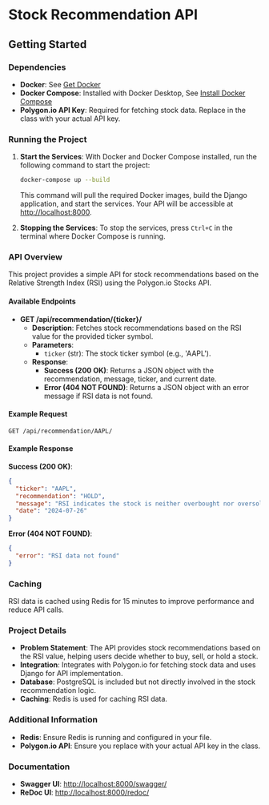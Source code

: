 # Stock Recommendation API

## Getting Started

### Dependencies
- **Docker**: See [Get Docker](https://docs.docker.com/get-docker/)
- **Docker Compose**: Installed with Docker Desktop, See [Install Docker Compose](https://docs.docker.com/compose/install/)
- **Polygon.io API Key**: Required for fetching stock data. Replace  in the  class with your actual API key.

### Running the Project
1. **Start the Services**:
   With Docker and Docker Compose installed, run the following command to start the project:
   ```bash
   docker-compose up --build
   ```
   This command will pull the required Docker images, build the Django application, and start the services. Your API will be accessible at [http://localhost:8000](http://localhost:8000).

2. **Stopping the Services**:
   To stop the services, press `Ctrl+C` in the terminal where Docker Compose is running.

### API Overview
This project provides a simple API for stock recommendations based on the Relative Strength Index (RSI) using the Polygon.io Stocks API.

#### Available Endpoints
- **GET /api/recommendation/{ticker}/**
  - **Description**: Fetches stock recommendations based on the RSI value for the provided ticker symbol.
  - **Parameters**:
    - `ticker` (str): The stock ticker symbol (e.g., 'AAPL').
  - **Response**:
    - **Success (200 OK)**: Returns a JSON object with the recommendation, message, ticker, and current date.
    - **Error (404 NOT FOUND)**: Returns a JSON object with an error message if RSI data is not found.

#### Example Request
```http
GET /api/recommendation/AAPL/
```

#### Example Response
**Success (200 OK)**:
```json
{
  "ticker": "AAPL",
  "recommendation": "HOLD",
  "message": "RSI indicates the stock is neither overbought nor oversold.",
  "date": "2024-07-26"
}
```

**Error (404 NOT FOUND)**:
```json
{
  "error": "RSI data not found"
}
```

### Caching
RSI data is cached using Redis for 15 minutes to improve performance and reduce API calls.

### Project Details
- **Problem Statement**: The API provides stock recommendations based on the RSI value, helping users decide whether to buy, sell, or hold a stock.
- **Integration**: Integrates with Polygon.io for fetching stock data and uses Django for API implementation.
- **Database**: PostgreSQL is included but not directly involved in the stock recommendation logic.
- **Caching**: Redis is used for caching RSI data.

### Additional Information
- **Redis**: Ensure Redis is running and configured in your  file.
- **Polygon.io API**: Ensure you replace  with your actual API key in the  class.

### Documentation
- **Swagger UI**: [http://localhost:8000/swagger/](http://localhost:8000/swagger/)
- **ReDoc UI**: [http://localhost:8000/redoc/](http://localhost:8000/redoc/)

